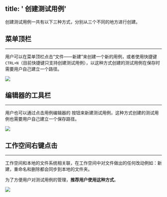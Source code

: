 title: ' 创建测试用例'
---
创建测试用例一共有以下三种方式，分别从三个不同的地方进行创建。
<br>

## 菜单顶栏
---
用户可以在菜单顶栏点击“文件——新建”来创建一个新的用例，或者使用快捷键 `CTRL+N`（目前快捷键只支持创建测试用例），以这种方式创建的测试用例在保存时需要用户自己建立一个路径。

<img class="large-images" src="/images/guide/case-01-zh.png">
<br>

## 编辑器的工具栏
---
用户也可以通过点击用例编辑器的  <i class="fa fa-file-code-o"></i>  按钮来新建测试用例，这种方式创建的测试用例也需要用户自己建立一个保存路径。

<img class="large-images" src="/images/guide/case-02-zh.png">
<br>

## 工作空间右键点击
---
工作空间和本地的文件系统相关联，在工作空间中对文件做出的任何改动例如：新建，重命名和删除都会同步到本地的文件夹。

为了方便用户对测试用例的管理，**推荐用户使用这种方式**。

<img class="large-images" src="/images/guide/case-03-zh.png">